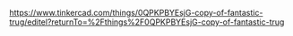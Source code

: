 https://www.tinkercad.com/things/0QPKPBYEsjG-copy-of-fantastic-trug/editel?returnTo=%2Fthings%2F0QPKPBYEsjG-copy-of-fantastic-trug
